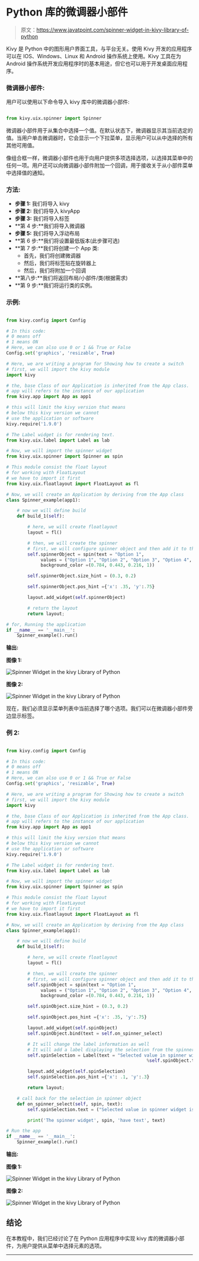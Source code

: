# Python 库的微调器小部件

> 原文：<https://www.javatpoint.com/spinner-widget-in-kivy-library-of-python>

Kivy 是 Python 中的图形用户界面工具，与平台无关。使用 Kivy 开发的应用程序可以在 IOS、Windows、Linux 和 Android 操作系统上使用。Kivy 工具在为 Android 操作系统开发应用程序时的基本用途，但它也可以用于开发桌面应用程序。

### 微调器小部件:

用户可以使用以下命令导入 kivy 库中的微调器小部件:

```py

from kivy.uix.spinner import Spinner

```

微调器小部件用于从集合中选择一个值。在默认状态下，微调器显示其当前选定的值。当用户单击微调器时，它会显示一个下拉菜单，显示用户可以从中选择的所有其他可用值。

像组合框一样，微调器小部件也用于向用户提供多项选择选项，以选择其菜单中的任何一项。用户还可以向微调器小部件附加一个回调，用于接收关于从小部件菜单中选择值的通知。

### 方法:

*   **步骤 1:** 我们将导入 kivy
*   **步骤 2:** 我们将导入 kivyApp
*   **步骤 3:** 我们将导入标签
*   **第 4 步:**我们将导入微调器
*   **步骤 5:** 我们将导入浮动布局
*   **第 6 步:**我们将设置最低版本(此步骤可选)
*   **第 7 步:**我们将创建一个 App 类:
    *   首先，我们将创建微调器
    *   然后，我们将标签贴在旋转器上
    *   然后，我们将附加一个回调
*   **第八步:**我们将返回布局/小部件/类(根据需求)
*   **第 9 步:**我们将运行类的实例。

### 示例:

```py

from kivy.config import Config

# In this code:
# 0 means off 
# 1 means ON 
# Here, we can also use 0 or 1 && True or False
Config.set('graphics', 'resizable', True)

# Here, we are writing a program for Showing how to create a switch
# first, we will import the kivy module   
import kivy 

# the, base Class of our Application is inherited from the App class.   
# app will refers to the instance of our application  
from kivy.app import App as app1

# this will limit the kivy version that means 
# below this kivy version we cannot 
# use the application or software 
kivy.require('1.9.0')

# The Label widget is for rendering text. 
from kivy.uix.label import Label as lab

# Now, we will import the spinner widget
from kivy.uix.spinner import Spinner as spin

# This module consist the float layout 
# for working with FloatLayout 
# we have to import it first 
from kivy.uix.floatlayout import FloatLayout as fl

# Now, we will create an Application by deriving from the App class
class Spinner_example(app1):

    # now we will define build 
    def build_1(self):

        # here, we will create floatlayout
        layout = fl()

        # then, we will create the spinner
        # first, we will configure spinner object and then add it to the layout
        self.spinnerObject = spin(text = "Option 1",
             values = ("Option 1", "Option 2", "Option 3", "Option 4", "Option 5", "Option 6"),
             background_color =(0.784, 0.443, 0.216, 1)) 

        self.spinnerObject.size_hint = (0.3, 0.2)

        self.spinnerObject.pos_hint ={'x': .35, 'y':.75}

        layout.add_widget(self.spinnerObject)

        # return the layout
        return layout;

# for, Running the application
if __name__ == '__main__':
    Spinner_example().run()      

```

**输出:**

**图像 1:**

![Spinner Widget in the kivy Library of Python](img/eb7787bb86c10a1d9aff43b38776ffeb.png)

**图像 2:**

![Spinner Widget in the kivy Library of Python](img/81c70ab28a504db4dcb7a87bc865f756.png)

现在，我们必须显示菜单列表中当前选择了哪个选项。我们可以在微调器小部件旁边显示标签。

### 例 2:

```py

from kivy.config import Config

# In this code:
# 0 means off 
# 1 means ON 
# Here, we can also use 0 or 1 && True or False
Config.set('graphics', 'resizable', True)

# Here, we are writing a program for Showing how to create a switch
# first, we will import the kivy module   
import kivy 

# the, base Class of our Application is inherited from the App class.   
# app will refers to the instance of our application  
from kivy.app import App as app1

# this will limit the kivy version that means 
# below this kivy version we cannot 
# use the application or software 
kivy.require('1.9.0')

# The Label widget is for rendering text. 
from kivy.uix.label import Label as lab

# Now, we will import the spinner widget
from kivy.uix.spinner import Spinner as spin

# This module consist the float layout 
# for working with FloatLayout 
# we have to import it first 
from kivy.uix.floatlayout import FloatLayout as fl

# Now, we will create an Application by deriving from the App class
class Spinner_example(app1):

    # now we will define build 
    def build_1(self):

        # here, we will create floatlayout
        layout = fl()

        # then, we will create the spinner
        # first, we will configure spinner object and then add it to the layout
        self.spinObject = spin(text = "Option 1",
             values = ("Option 1", "Option 2", "Option 3", "Option 4", "Option 5", "Option 6"),
             background_color =(0.784, 0.443, 0.216, 1)) 

        self.spinObject.size_hint = (0.3, 0.2)

        self.spinObject.pos_hint ={'x': .35, 'y':.75}

        layout.add_widget(self.spinObject)
        self.spinObject.bind(text = self.on_spinner_select)

        # It will change the label information as well
        # It will add a label displaying the selection from the spinner
        self.spinSelection = Label(text = "Selected value in spinner widegt is: %s" 
                                                     %self.spinObject.text)

        layout.add_widget(self.spinSelection)
        self.spinSelection.pos_hint ={'x': .1, 'y':.3}

        return layout;

    # call back for the selection in spinner object
    def on_spinner_select(self, spin, text):
        self.spinSelection.text = ("Selected value in spinner widget is: %s" %self.spinObject.text)

        print('The spinner widget', spin, 'have text', text)

# Run the app
if __name__ == '__main__':
    Spinner_example().run()

```

**输出:**

**图像 1:**

![Spinner Widget in the kivy Library of Python](img/c9ace2a2ca42fd9d119c29a3d8d7d745.png)

**图像 2:**

![Spinner Widget in the kivy Library of Python](img/133f5d1f2ba1bfdde499f58ff7d30f28.png)

## 结论

在本教程中，我们已经讨论了在 Python 应用程序中实现 kivy 库的微调器小部件，为用户提供从菜单中选择元素的选项。

* * *